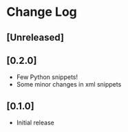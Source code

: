 # Change Log

## [Unreleased]

## [0.2.0]
- Few Python snippets!
- Some minor changes in xml snippets

## [0.1.0]
- Initial release